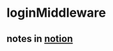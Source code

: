 # loginMiddleware
## notes in [notion](https://gusty-stinger-c1a.notion.site/Deerwalk-React-745579dbf88e4a20ad3e4eeaa644b94f)
